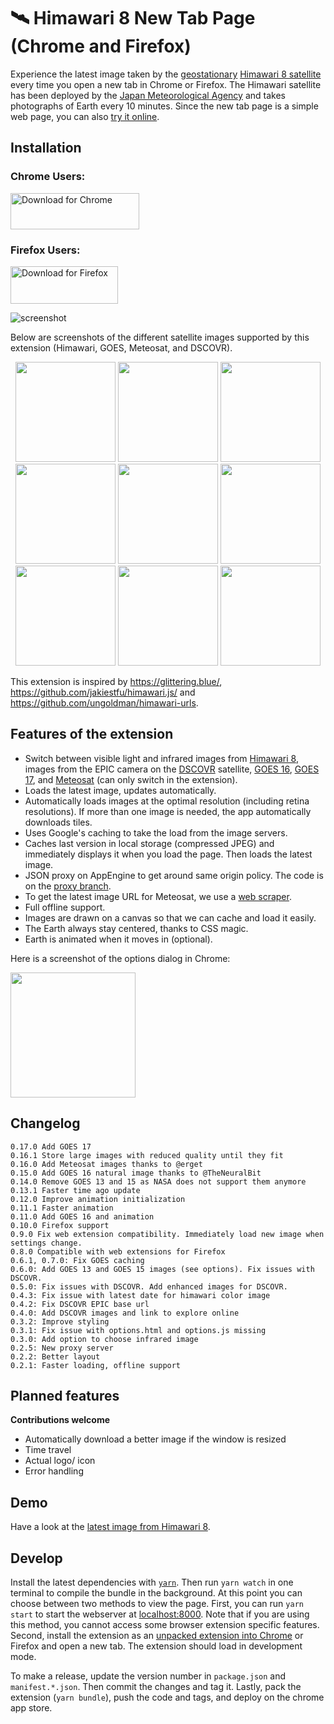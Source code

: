 # 🛰 Himawari 8 New Tab Page (Chrome and Firefox)

Experience the latest image taken by the [geostationary](https://en.wikipedia.org/wiki/Geostationary_orbit) [Himawari 8 satellite](http://himawari8.nict.go.jp/) every time you open a new tab in Chrome or Firefox. The Himawari satellite has been deployed by the [Japan Meteorological Agency](http://www.jma.go.jp/jma/indexe.html) and takes photographs of Earth every 10 minutes. Since the new tab page is a simple web page, you can also [try it online](https://domoritz.github.io/himawari-8-chrome).

## Installation

### Chrome Users:

<a href="https://chrome.google.com/webstore/detail/himawari-8-new-tab-page/llelgapflianaapmnpncgakfjhfhnojm">
  <img src="images/download_chrome.png" alt="Download for Chrome" style="width: 206px; height: 58px">
</a>

### Firefox Users:

<a href="https://addons.mozilla.org/en-US/firefox/addon/satellite-new-tab-page">
  <img src="images/download_moz.png" alt="Download for Firefox" style="width: 172px; height: 60px">
</a>

![screenshot](screenshots/main.png "Screenshot of the browser with the new tab page")

Below are screenshots of the different satellite images supported by this extension (Himawari, GOES, Meteosat, and DSCOVR).

<p align="center">
  <img src="screenshots/himawari.png" width="160">
  <img src="screenshots/infrared.png" width="160">
  <img src="screenshots/goes16.png" width="160">
  <img src="screenshots/goes16_natural.png" width="160">
  <img src="screenshots/goes17.png" width="160">
  <img src="screenshots/meteosat.png" width="160">
  <img src="screenshots/meteosat_iodc.png" width="160">
  <img src="screenshots/dscovr.png" width="160">
  <img src="screenshots/dscovr_enhanced.png" width="160">
</p>

This extension is inspired by https://glittering.blue/, https://github.com/jakiestfu/himawari.js/ and https://github.com/ungoldman/himawari-urls.

## Features of the extension

* Switch between visible light and infrared images from [Himawari 8](http://himawari8.nict.go.jp/), images from the EPIC camera on the [DSCOVR](http://www.nesdis.noaa.gov/DSCOVR/) satellite, [GOES 16](https://en.wikipedia.org/wiki/GOES_16), [GOES 17](https://en.wikipedia.org/wiki/GOES_17), and [Meteosat](https://www.eumetsat.int/website/home/Satellites/CurrentSatellites/Meteosat/index.html) (can only switch in the extension).
* Loads the latest image, updates automatically.
* Automatically loads images at the optimal resolution (including retina resolutions). If more than one image is needed, the app automatically downloads tiles.
* Uses Google's caching to take the load from the image servers.
* Caches last version in local storage (compressed JPEG) and immediately displays it when you load the page. Then loads the latest image.
* JSON proxy on AppEngine to get around same origin policy. The code is on the [proxy branch](https://github.com/domoritz/himawari-8-chrome/tree/proxy).
* To get the latest image URL for Meteosat, we use a [web scraper](https://github.com/domoritz/himawari-8-chrome/tree/meteosat).
* Full offline support.
* Images are drawn on a canvas so that we can cache and load it easily.
* The Earth always stay centered, thanks to CSS magic.
* Earth is animated when it moves in (optional).

Here is a screenshot of the options dialog in Chrome:

<img src="screenshots/options.png" width="200">

## Changelog

```
0.17.0 Add GOES 17
0.16.1 Store large images with reduced quality until they fit
0.16.0 Add Meteosat images thanks to @erget
0.15.0 Add GOES 16 natural image thanks to @TheNeuralBit
0.14.0 Remove GOES 13 and 15 as NASA does not support them anymore
0.13.1 Faster time ago update
0.12.0 Improve animation initialization
0.11.1 Faster animation
0.11.0 Add GOES 16 and animation
0.10.0 Firefox support
0.9.0 Fix web extension compatibility. Immediately load new image when settings change.
0.8.0 Compatible with web extensions for Firefox
0.6.1, 0.7.0: Fix GOES caching
0.6.0: Add GOES 13 and GOES 15 images (see options). Fix issues with DSCOVR.
0.5.0: Fix issues with DSCOVR. Add enhanced images for DSCOVR.
0.4.3: Fix issue with latest date for himawari color image
0.4.2: Fix DSCOVR EPIC base url
0.4.0: Add DSCOVR images and link to explore online
0.3.2: Improve styling
0.3.1: Fix issue with options.html and options.js missing
0.3.0: Add option to choose infrared image
0.2.5: New proxy server
0.2.2: Better layout
0.2.1: Faster loading, offline support
```

## Planned features

**Contributions welcome**

* Automatically download a better image if the window is resized
* Time travel
* Actual logo/ icon
* Error handling


## Demo

Have a look at the [latest image from Himawari 8](https://domoritz.github.io/himawari-8-chrome).


## Develop

Install the latest dependencies with [`yarn`](https://yarnpkg.com/). Then run `yarn watch` in one terminal to compile the bundle in the background. At this point you can choose between two methods to view the page. First, you can run `yarn start` to start the webserver at [localhost:8000](http://localhost:8000/). Note that if you are using this method, you cannot access some browser extension specific features. Second, install the extension as an [unpacked extension into Chrome](https://developer.chrome.com/extensions/getstarted) or Firefox and open a new tab. The extension should load in development mode.

To make a release, update the version number in `package.json` and `manifest.*.json`. Then commit the changes and tag it. Lastly, pack the extension (`yarn bundle`), push the code and tags, and deploy on the chrome app store.
